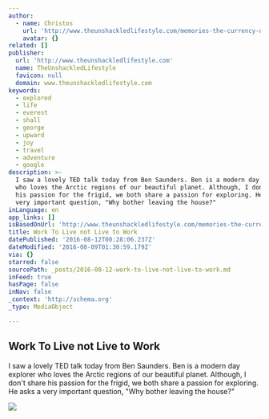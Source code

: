 ```yaml
---
author:
  - name: Christos
    url: 'http://www.theunshackledlifestyle.com/memories-the-currency-of-age/'
    avatar: {}
related: []
publisher:
  url: 'http://www.theunshackledlifestyle.com'
  name: TheUnshackledLifestyle
  favicon: null
  domain: www.theunshackledlifestyle.com
keywords:
  - explored
  - life
  - everest
  - shall
  - george
  - upward
  - joy
  - travel
  - adventure
  - google
description: >-
  I saw a lovely TED talk today from Ben Saunders. Ben is a modern day explorer
  who loves the Arctic regions of our beautiful planet. Although, I don't share
  his passion for the frigid, we both share a passion for exploring. He asks a
  very important question, "Why bother leaving the house?"
inLanguage: en
app_links: []
isBasedOnUrl: 'http://www.theunshackledlifestyle.com/memories-the-currency-of-age/'
title: Work To Live not Live to Work
datePublished: '2016-08-12T00:28:06.237Z'
dateModified: '2016-08-09T01:30:59.179Z'
via: {}
starred: false
sourcePath: _posts/2016-08-12-work-to-live-not-live-to-work.md
inFeed: true
hasPage: false
inNav: false
_context: 'http://schema.org'
_type: MediaObject

---
```

<article style=""><h1>Work To Live not Live to Work</h1><p>I saw a lovely TED talk today from Ben Saunders. Ben is a modern day explorer who loves the Arctic regions of our beautiful planet. Although, I don't share his passion for the frigid, we both share a passion for exploring. He asks a very important question, "Why bother leaving the house?"</p><img src="http://www.theunshackledlifestyle.com/TheUnshackledLifestyle/images/18423/IMG_1173.jpg" /></article>